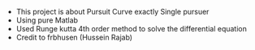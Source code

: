 - This project is about Pursuit Curve exactly Single pursuer 
- Using pure Matlab
- Used Runge kutta 4th order method to solve the differential equation
- Credit to frbhusen (Hussein Rajab)
